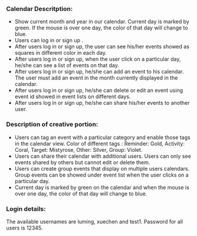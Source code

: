 ### Calendar Descritption:
- Show current month and year in our calendar. Current day is marked by green. If the mouse is over one day, the color of that day will change to blue.
- Users can log in or sign up .
- After users log in or sign up, the user can see his/her events showed as squares in different color in each day.
- After users log in or sign up, when the user click on a particular day, he/she can see a list of events on that day.
- After users log in or sign up, he/she can add an event to his calendar. The user must add an event in the month currently displayed in the calendar.
- After users log in or sign up, he/she can delete or edit an event using event id showed in event lists on different days.
- After users log in or sign up, he/she can share his/her events to another user.

### Description of creative portion:
- Users can tag an event with a particular category and enable those tags in the calendar view. Color of different tags : Reminder: Gold, Activity: Coral, Target: Mistyrose, Other: Silver, Group: Violet.
- Users can share their calendar with additional users. Users can only see events shared by others but cannot edit or delete them.
- Users can create group events that display on multiple users calendars. Group events can be showed under event list when the user clicks on a particular day.
- Current day is marked by green on the calendar and when the mouse is over one day, the color of that day will change to blue.

### Login details:
The available usernames are luming, xuechen and test1. Password for all users is 12345.
